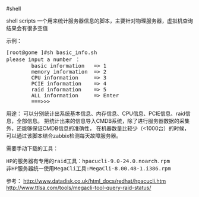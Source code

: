 

#shell

shell scripts 一个用来统计服务器信息的脚本，主要针对物理服务器，虚拟机查询结果会有很多空值

示例：
<pre>
[root@gome ]#sh basic_info.sh 
please input a number ：
		basic information   => 1
		memory information  => 2
		CPU information     => 3
		PCIE information    => 4
		raid information    => 5
		ALL information     => Enter
		===>>>
</pre>		
用途：
可以分别统计出系统基本信息、内存信息、CPU信息、PCIE信息、raid信息，全部信息。
把统计出来的信息导入CMDB系统，除了进行服务器数据的采集外，还能够保证CMDB信息的准确性，
在机器数量比较少（<1000台）的时候，可以通过该脚本结合zabbix检测每天故障服务器。

需要手动下载的工具： 
<pre>
HP的服务器有专用的raid工具：hpacucli-9.0-24.0.noarch.rpm
非HP服务器统一使用MegaCli工具:MegaCli-8.00.48-1.i386.rpm
</pre>
参考： http://www.datadisk.co.uk/html_docs/redhat/hpacucli.htm
http://www.ttlsa.com/tools/megacli-tool-query-raid-status/
